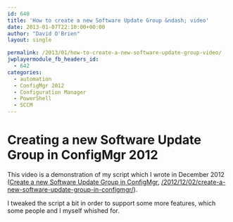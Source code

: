 ```yaml
---
id: 640
title: 'How to create a new Software Update Group &ndash; video'
date: 2013-01-07T22:10:00+00:00
author: "David O'Brien"
layout: single

permalink: /2013/01/how-to-create-a-new-software-update-group-video/
jwplayermodule_fb_headers_id:
  - 642
categories:
  - automation
  - ConfigMgr 2012
  - Configuration Manager
  - PowerShell
  - SCCM
---
```

# Creating a new Software Update Group in ConfigMgr 2012

This video is a demonstration of my script which I wrote in December 2012 ([Create a new Software Update Group in ConfigMgr](/2012/12/02/create-a-new-software-update-group-in-configmgr/), [/2012/12/02/create-a-new-software-update-group-in-configmgr/](/2012/12/02/create-a-new-software-update-group-in-configmgr/)).

I tweaked the script a bit in order to support some more features, which some people and I myself whished for.


